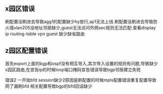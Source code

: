 ## x园区错误
刷配置没刷进去导致agg1的配置缺少hy放行,ap1无法上线
刷配置没刷进去导致防火墙vlan205没地址邻居缺少,guest无法访问外网sec规则无法匹配.查看display ip routing-table vpn guest 缺少缺省路由

## z园区配置错误
首先export上面的bgp和ospf没有相互导入,其次导入设置的规则有问题,导致缺少x园区路由,在宣告ip的时候loop端口掩码宣告错误导致bgp邻居建立失败

错误2 一开始bfd session缺少2原因是刷配置的时候mpls配置错误重复配置导致网了漏刷bfd 相关配置导致bgp的bfd回话缺少

